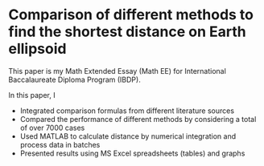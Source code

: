 # Comparison of different methods to find the shortest distance on Earth ellipsoid

This paper is my Math Extended Essay (Math EE) for International Baccalaureate Diploma Program (IBDP). 

In this paper, I
* Integrated comparison formulas from different literature sources
* Compared the performance of different methods by considering a total of over 7000 cases
* Used MATLAB to calculate distance by numerical integration and process data in batches
* Presented results using MS Excel spreadsheets (tables) and graphs
